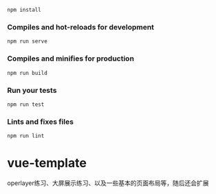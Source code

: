

```
npm install
```

### Compiles and hot-reloads for development
```
npm run serve
```

### Compiles and minifies for production
```
npm run build
```

### Run your tests
```
npm run test
```

### Lints and fixes files
```
npm run lint
```

# vue-template
operlayer练习、大屏展示练习、以及一些基本的页面布局等，随后还会扩展

